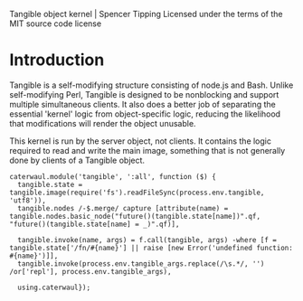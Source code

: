 Tangible object kernel | Spencer Tipping
Licensed under the terms of the MIT source code license

# Introduction

Tangible is a self-modifying structure consisting of node.js and Bash. Unlike self-modifying Perl, Tangible is designed to be nonblocking and support multiple simultaneous clients. It also
does a better job of separating the essential 'kernel' logic from object-specific logic, reducing the likelihood that modifications will render the object unusable.

This kernel is run by the server object, not clients. It contains the logic required to read and write the main image, something that is not generally done by clients of a Tangible object.

    caterwaul.module('tangible', ':all', function ($) {
      tangible.state = tangible.image(require('fs').readFileSync(process.env.tangible, 'utf8')),
      tangible.nodes /-$.merge/ capture [attribute(name) = tangible.nodes.basic_node("future()(tangible.state[name])".qf, "future()(tangible.state[name] = _)".qf)],

      tangible.invoke(name, args) = f.call(tangible, args) -where [f = tangible.state['/fn/#{name}'] || raise [new Error('undefined function: #{name}')]],
      tangible.invoke(process.env.tangible_args.replace(/\s.*/, '') /or['repl'], process.env.tangible_args),

      using.caterwaul});
